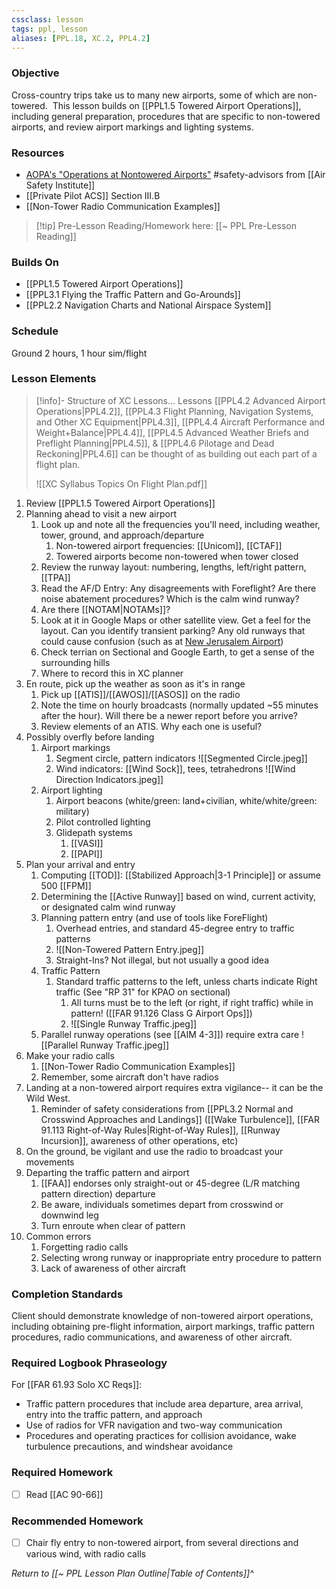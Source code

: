 ```yaml
---
cssclass: lesson
tags: ppl, lesson
aliases: [PPL.18, XC.2, PPL4.2]
---
```

### Objective
Cross-country trips take us to many new airports, some of which are non-towered.  This lesson builds on [[PPL1.5 Towered Airport Operations]], including general preparation, procedures that are specific to non-towered airports, and review airport markings and lighting systems.

### Resources
- [AOPA's "Operations at Nontowered Airports"](https://www.aopa.org/-/media/files/aopa/home/pilot-resources/asi/safety-advisors/sa08.pdf) #safety-advisors from [[Air Safety Institute]]
- [[Private Pilot ACS]] Section III.B
- [[Non-Tower Radio Communication Examples]]

> [!tip] Pre-Lesson Reading/Homework here: [[~ PPL Pre-Lesson Reading]]

### Builds On
- [[PPL1.5 Towered Airport Operations]]
- [[PPL3.1 Flying the Traffic Pattern and Go-Arounds]]
- [[PPL2.2 Navigation Charts and National Airspace System]]

### Schedule
Ground 2 hours, 1 hour sim/flight

### Lesson Elements
> [!info]- Structure of XC Lessons...
> Lessons [[PPL4.2 Advanced Airport Operations|PPL4.2]], [[PPL4.3 Flight Planning, Navigation Systems, and Other XC Equipment|PPL4.3]], [[PPL4.4 Aircraft Performance and Weight+Balance|PPL4.4]], [[PPL4.5 Advanced Weather Briefs and Preflight Planning|PPL4.5]], & [[PPL4.6 Pilotage and Dead Reckoning|PPL4.6]] can be thought of as building out each part of a flight plan.
> 
> ![[XC Syllabus Topics On Flight Plan.pdf]]

1. Review [[PPL1.5 Towered Airport Operations]]
2. Planning ahead to visit a new airport
	1. Look up and note all the frequencies you'll need, including weather, tower, ground, and approach/departure
		1. Non-towered airport frequencies: [[Unicom]], [[CTAF]]
		2. Towered airports become non-towered when tower closed
	2. Review the runway layout: numbering, lengths, left/right pattern, [[TPA]]
	3. Read the AF/D Entry: Any disagreements with Foreflight?  Are there noise abatement procedures?  Which is the calm wind runway?
	4. Are there [[NOTAM|NOTAMs]]?
	5. Look at it in Google Maps or other satellite view. Get a feel for the layout. Can you identify transient parking? Any old runways that could cause confusion (such as at [New Jerusalem Airport](https://www.google.com/maps/place/37%C2%B040'40.0%22N+121%C2%B018'04.0%22W/@37.677778,-121.301111,5016m/data=!3m1!1e3!4m4!3m3!8m2!3d37.677778!4d-121.301111?hl=en&entry=ttu))
	6. Check terrian on Sectional and Google Earth, to get a sense of the surrounding hills
	7. Where to record this in XC planner
3. En route, pick up the weather as soon as it's in range
	1. Pick up [[ATIS]]/[[AWOS]]/[[ASOS]] on the radio
	2. Note the time on hourly broadcasts (normally updated ~55 minutes after the hour).  Will there be a newer report before you arrive?
	3. Review elements of an ATIS. Why each one is useful?
4. Possibly overfly before landing
	1. Airport markings
		1. Segment circle, pattern indicators ![[Segmented Circle.jpeg]]
		2. Wind indicators: [[Wind Sock]], tees, tetrahedrons ![[Wind Direction Indicators.jpeg]]
	2. Airport lighting
		1. Airport beacons (white/green: land+civilian, white/white/green: military)
		3. Pilot controlled lighting
		4. Glidepath systems 
			1. [[VASI]]
			2. [[PAPI]]
5. Plan your arrival and entry
	1. Computing [[TOD]]: [[Stabilized Approach|3-1 Principle]] or assume 500 [[FPM]]
	2. Determining the [[Active Runway]] based on wind, current activity, or designated calm wind runway
	3. Planning pattern entry (and use of tools like ForeFlight)
		1. Overhead entries, and standard 45-degree entry to traffic patterns
		2.  ![[Non-Towered Pattern Entry.jpeg]]
		3. Straight-Ins? Not illegal, but not usually a good idea
	4. Traffic Pattern
		1. Standard traffic patterns to the left, unless charts indicate Right traffic (See "RP 31" for KPAO on sectional)
			1. All turns must be to the left (or right, if right traffic) while in pattern! ([[FAR 91.126 Class G Airport Ops]])
			2. ![[Single Runway Traffic.jpeg]]
	5. Parallel runway operations (see [[AIM 4-3]]) require extra care ![[Parallel Runway Traffic.jpeg]]
6. Make your radio calls
	1. [[Non-Tower Radio Communication Examples]]
	2. Remember, some aircraft don't have radios
7. Landing at a non-towered airport requires extra vigilance-- it can be the Wild West.
	1. Reminder of safety considerations from [[PPL3.2 Normal and Crosswind Approaches and Landings]] ([[Wake Turbulence]], [[FAR 91.113 Right-of-Way Rules|Right-of-Way Rules]], [[Runway Incursion]], awareness of other operations, etc)
8. On the ground, be vigilant and use the radio to broadcast your movements
9. Departing the traffic pattern and airport
	1. [[FAA]] endorses only straight-out or 45-degree (L/R matching pattern direction) departure
	2. Be aware, individuals sometimes depart from crosswind or downwind leg
	3. Turn enroute when clear of pattern
10. Common errors
	1. Forgetting radio calls
	2. Selecting wrong runway or inappropriate entry procedure to pattern
	3. Lack of awareness of other aircraft

### Completion Standards
Client should demonstrate knowledge of non-towered airport operations, including obtaining pre-flight information, airport markings, traffic pattern procedures, radio communications, and awareness of other aircraft.

### Required Logbook Phraseology
For [[FAR 61.93 Solo XC Reqs]]:
- Traffic pattern procedures that include area departure, area arrival, entry into the traffic pattern, and approach
- Use of radios for VFR navigation and two-way communication
- Procedures and operating practices for collision avoidance, wake turbulence precautions, and windshear avoidance

### Required Homework
- [ ] Read [[AC 90-66]]

### Recommended Homework 
- [ ] Chair fly entry to non-towered airport, from several directions and various wind, with radio calls

*Return to [[~ PPL Lesson Plan Outline|Table of Contents]]^*